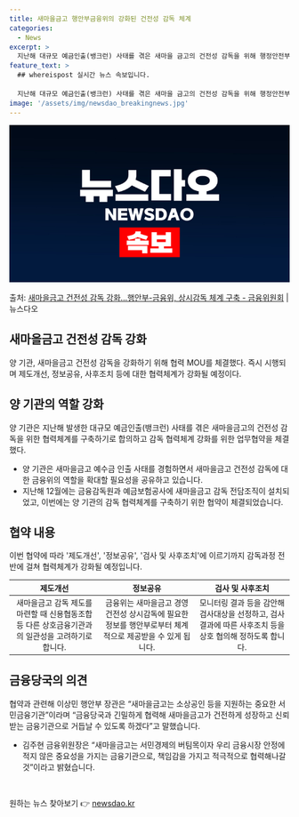 ```yaml
---
title: 새마을금고 행안부금융위의 강화된 건전성 감독 체계
categories:
  - News
excerpt: >
  지난해 대규모 예금인출(뱅크런) 사태를 겪은 새마을 금고의 건전성 감독을 위해 행정안전부와 금융위원회가 맞손…
feature_text: >
  ## whereispost 실시간 뉴스 속보입니다.

  지난해 대규모 예금인출(뱅크런) 사태를 겪은 새마을 금고의 건전성 감독을 위해 행정안전부와 금융위원회가 맞손…
image: '/assets/img/newsdao_breakingnews.jpg'
---
```


![뉴스다오 속보](/assets/img/newsdao_breakingnews.jpg)

<p>출처: <a href="https://newsdao.kr/3109" rel="dofollow">새마을금고 건전성 감독 강화…행안부-금융위, 상시감독 체계 구축 - 금융위원회</a> | 뉴스다오</p>

<h2 data-ke-size="size26">새마을금고 건전성 감독 강화</h2>
<p data-ke-size="size16">양 기관, 새마을금고 건전성 감독을 강화하기 위해 협력 MOU를 체결했다. 즉시 시행되며 제도개선, 정보공유, 사후조치 등에 대한 협력체계가 강화될 예정이다.</p>

<h2 data-ke-size="size24">양 기관의 역할 강화</h2>
<p data-ke-size="size16">양 기관은 지난해 발생한 대규모 예금인출(뱅크런) 사태를 겪은 새마을금고의 건전성 감독을 위한 협력체계를 구축하기로 합의하고 감독 협력체계 강화를 위한 업무협약을 체결했다.</p>
<ul>
<li>양 기관은 새마을금고 예수금 인출 사태를 경험하면서 새마을금고 건전성 감독에 대한 금융위의 역할을 확대할 필요성을 공유하고 있습니다.</li>
<li>지난해 12월에는 금융감독원과 예금보험공사에 새마을금고 감독 전담조직이 설치되었고, 이번에는 양 기관의 감독 협력체계를 구축하기 위한 협약이 체결되었습니다.</li>
</ul>

<h2 data-ke-size="size24">협약 내용</h2>
<p data-ke-size="size16">이번 협약에 따라 '제도개선', '정보공유', '검사 및 사후조치'에 이르기까지 감독과정 전반에 걸쳐 협력체계가 강화될 예정입니다.</p>
<table>
<thead>
<tr>
<th style="text-align: center; height: 17px;"><b>제도개선</b></th>
<th style="text-align: center; height: 17px;"><b>정보공유</b></th>
<th style="text-align: center; height: 17px;"><b>검사 및 사후조치</b></th>
</tr>
</thead>
<tbody>
<tr>
<td style="text-align: center; height: 17px;">새마을금고 감독 제도를 마련할 때 신용협동조합 등 다른 상호금융기관과의 일관성을 고려하기로 합니다.</td>
<td style="text-align: center; height: 17px;">금융위는 새마을금고 경영건전성 상시감독에 필요한 정보를 행안부로부터 체계적으로 제공받을 수 있게 됩니다.</td>
<td style="text-align: center; height: 17px;">모니터링 결과 등을 감안해 검사대상을 선정하고, 검사 결과에 따른 사후조치 등을 상호 협의해 정하도록 합니다.</td>
</tr>
</tbody>
</table>

<h2 data-ke-size="size24">금융당국의 의견</h2>
<p data-ke-size="size16">협약과 관련해 이상민 행안부 장관은 “새마을금고는 소상공인 등을 지원하는 중요한 서민금융기관”이라며 “금융당국과 긴밀하게 협력해 새마을금고가 건전하게 성장하고 신뢰받는 금융기관으로 거듭날 수 있도록 하겠다”고 말했습니다.</p>
<ul>
<li>김주현 금융위원장은 “새마을금고는 서민경제의 버팀목이자 우리 금융시장 안정에 적지 않은 중요성을 가지는 금융기관으로, 책임감을 가지고 적극적으로 협력해나갈 것”이라고 밝혔습니다.</li>
</ul>

<p data-ke-size="size16">&nbsp;</p> 

원하는 뉴스 찾아보기 👉 <a href="https://newsdao.kr" rel="dofollow">newsdao.kr</a>


